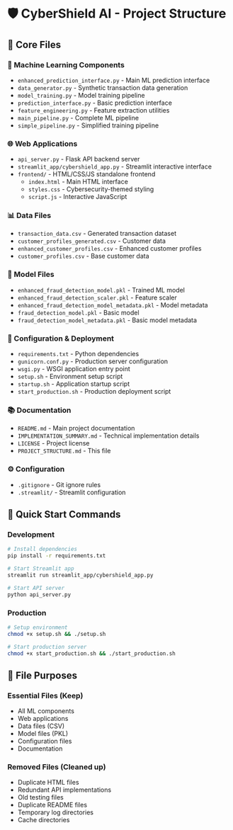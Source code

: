 # 🛡️ CyberShield AI - Project Structure

## 📁 Core Files

### 🧠 Machine Learning Components
- `enhanced_prediction_interface.py` - Main ML prediction interface
- `data_generator.py` - Synthetic transaction data generation
- `model_training.py` - Model training pipeline
- `prediction_interface.py` - Basic prediction interface
- `feature_engineering.py` - Feature extraction utilities
- `main_pipeline.py` - Complete ML pipeline
- `simple_pipeline.py` - Simplified training pipeline

### 🌐 Web Applications
- `api_server.py` - Flask API backend server
- `streamlit_app/cybershield_app.py` - Streamlit interactive interface
- `frontend/` - HTML/CSS/JS standalone frontend
  - `index.html` - Main HTML interface
  - `styles.css` - Cybersecurity-themed styling
  - `script.js` - Interactive JavaScript

### 📊 Data Files
- `transaction_data.csv` - Generated transaction dataset
- `customer_profiles_generated.csv` - Customer data
- `enhanced_customer_profiles.csv` - Enhanced customer profiles
- `customer_profiles.csv` - Base customer data

### 🤖 Model Files
- `enhanced_fraud_detection_model.pkl` - Trained ML model
- `enhanced_fraud_detection_scaler.pkl` - Feature scaler
- `enhanced_fraud_detection_model_metadata.pkl` - Model metadata
- `fraud_detection_model.pkl` - Basic model
- `fraud_detection_model_metadata.pkl` - Basic model metadata

### 🔧 Configuration & Deployment
- `requirements.txt` - Python dependencies
- `gunicorn.conf.py` - Production server configuration
- `wsgi.py` - WSGI application entry point
- `setup.sh` - Environment setup script
- `startup.sh` - Application startup script
- `start_production.sh` - Production deployment script

### 📚 Documentation
- `README.md` - Main project documentation
- `IMPLEMENTATION_SUMMARY.md` - Technical implementation details
- `LICENSE` - Project license
- `PROJECT_STRUCTURE.md` - This file

### ⚙️ Configuration
- `.gitignore` - Git ignore rules
- `.streamlit/` - Streamlit configuration

## 🚀 Quick Start Commands

### Development
```bash
# Install dependencies
pip install -r requirements.txt

# Start Streamlit app
streamlit run streamlit_app/cybershield_app.py

# Start API server
python api_server.py
```

### Production
```bash
# Setup environment
chmod +x setup.sh && ./setup.sh

# Start production server
chmod +x start_production.sh && ./start_production.sh
```

## 🎯 File Purposes

### Essential Files (Keep)
- All ML components
- Web applications
- Data files (CSV)
- Model files (PKL)
- Configuration files
- Documentation

### Removed Files (Cleaned up)
- Duplicate HTML files
- Redundant API implementations
- Old testing files
- Duplicate README files
- Temporary log directories
- Cache directories
